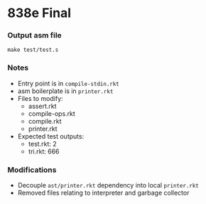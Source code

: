 # 838e Final

### Output asm file
```
make test/test.s
```

### Notes
- Entry point is in `compile-stdin.rkt`
- asm boilerplate is in `printer.rkt`
- Files to modify:
    - assert.rkt
    - compile-ops.rkt
    - compile.rkt
    - printer.rkt
- Expected test outputs:
    - test.rkt: 2
    - tri.rkt: 666

### Modifications
- Decouple `ast/printer.rkt` dependency into local `printer.rkt`
- Removed files relating to interpreter and garbage collector